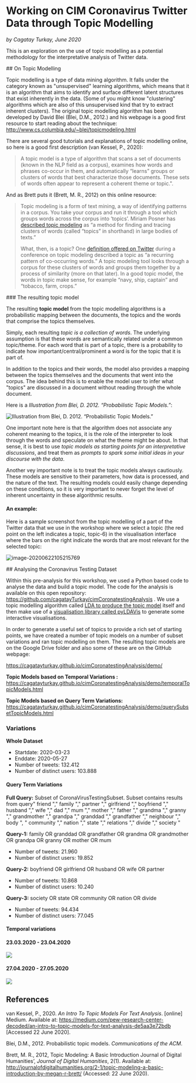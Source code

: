 # Working on CIM Coronavirus Twitter Data through Topic Modelling

*by Cagatay Turkay, June 2020*

This is an exploration on the use of topic modelling as a potential methodology for the interpretative analysis of Twitter data. 

## On Topic Modelling

Topic modelling is a type of data mining algorithm. It falls under the category known as "unsupervised" learning algorithms, which means that it is an algorithm that aims to identify and surface different latent structures that exist inherently in the data. (Some of you might know "clustering" algorithms which are also of this unsupervised kind that try to extract inherent clusters). The original topic modelling algorithm has been developed by David Blei (Blei, D.M., 2012.) and his webpage is a good first resource to start reading about the technique: http://www.cs.columbia.edu/~blei/topicmodeling.html

There are several good tutorials and explanations of topic modelling online, so here is a good first description (van Kessel, P., 2020):

> A topic model is a type of algorithm that scans a set of documents (known in the NLP field as a corpus), examines how words and phrases co-occur in them, and automatically “learns” groups or clusters of words that best characterize those documents. These sets of words often appear to represent a coherent theme or topic.".

And as Brett puts it (Brett, M. R., 2012) on this online resource:

> Topic modeling is a form of text mining, a way of identifying patterns in a corpus. You take your corpus and run it through a tool which groups words across the corpus into ‘topics’. Miriam Posner has [described topic modeling](http://miriamposner.com/blog/?p=1335) as “a method for finding and tracing clusters of words (called “topics” in shorthand) in large bodies of texts.”
>
> What, then, is a topic? One [definition offered on Twitter](https://twitter.com/footnotesrising/status/264823621799780353) during a conference on topic modeling described a topic as “a recurring pattern of co-occurring words.” A topic modeling tool looks through a corpus for these clusters of words and groups them together by a process of similarity (more on that later). In a good topic model, the words in topic make sense, for example “navy, ship, captain” and “tobacco, farm, crops.”

### The resulting topic model

The resulting **topic model** from the topic modelling algorithms is a probabilistic mapping between the documents, the topics and the words that comprise the topics themselves.

Simply, each resulting *topic is a collection of words*. The underlying assumption is that these words are semantically related under a common topic/theme. For each word that is part of a topic, there is a probability to indicate how important/central/prominent a word is for the topic that it is part of. 

In addition to the topics and their words, the model also provides a mapping between the topics themselves and the documents that went into the corpus. The idea behind this is to enable the model user to infer what "topics" are discussed in a document without reading through the whole document.

Here is a *Illustration from Blei, D. 2012. “Probabilistic Topic Models.”*:

![*Illustration from Blei, D. 2012. “Probabilistic Topic Models.”*](/Users/cagatayturkay/Documents/gitRepositories/cimCoronatestingAnalysis/demo/images/image_topicModel_Blei.png)

One important note here is that the algorithm does not associate any coherent meaning to the topics, it is the role of the interpreter to look through the words and speculate on what the theme might be about. In that sense, it is best to use *topic models as starting points for an interpretative discussions*, and treat them as *prompts to spark some initial ideas in your discourse with the data*.

Another vey important note is to treat the topic models always cautiously. These models are sensitive to their parameters, how data is processed, and the nature of the text. The resulting models could easily change depending on these conditions, so it is very important to never forget the level of inherent uncertainty in these algorithmic results.

#### An example:

Here is a sample screenshot from the topic modelling of a part of the Twitter data that we use in the workshop where we select a topic (the red point on the left indicates a topic, topic-6) in the visualisation interface where the bars on the right indicate the words that are most relevant for the selected topic:

![image-20200622105215769](/Users/cagatayturkay/Documents/gitRepositories/cimCoronatestingAnalysis/demo/images/image_topic_tweet.png)

## Analysing the Coronavirus Testing Dataset

Within this pre-analysis for this workshop, we used a Python based code to analyse the data and build a topic model. The code for the analysis is available on this open repository: https://github.com/cagatayTurkay/cimCoronatestingAnalysis . We use a topic modelling algorithm called [LDA to produce the topic model](https://radimrehurek.com/gensim/models/ldamodel.html) itself and then make use of a [visualisation library called pyLDAVis](https://github.com/bmabey/pyLDAvis) to generate some interactive visualisations.

In order to generate a useful set of topics to provide a rich set of starting points, we have created a number of topic models on a number of subset variations and ran topic modelling on them. The resulting topic models are on the Google Drive folder and also some of these are on the GitHub webpage:

https://cagatayturkay.github.io/cimCoronatestingAnalysis/demo/

**Topic Models based on Temporal Variations :** https://cagatayturkay.github.io/cimCoronatestingAnalysis/demo/temporalTopicModels.html

**Topic Models based on Query Term Variations:** https://cagatayturkay.github.io/cimCoronatestingAnalysis/demo/querySubsetTopicModels.html

### Variations

**Whole Dataset**

- Startdate:	2020-03-23
- Enddate:	2020-05-27
- Number of tweets:	132.412
- Number of distinct users:	103.888

#### Query Term Variations

**Full Query:** Subset of CoronaVirusTestingSubset. Subset contains results from query" friend "," family "," partner "," girlfriend "," boyfriend "," husband "," wife "," dad "," mum "," mother "," father "," grandma "," granny "," grandmother "," grandpa "," granddad "," grandfather "," neighbour "," body ", " community "," nation "," state "," relations "," divide "," society "

**Query-1:** family OR granddad OR grandfather OR grandma OR grandmother OR grandpa OR granny OR mother OR mum

- Number of tweets:	21.960
- Number of distinct users:	19.852

**Query-2:** boyfriend OR girlfriend OR husband OR wife OR partner

- Number of tweets:	10.868
- Number of distinct users:	10.240

**Query-3:** society OR state OR community OR nation OR divide

- Number of tweets:	94.434
- Number of distinct users:	77.045

#### Temporal variations

#### 23.03.2020 - 23.04.2020

![](https://i.imgur.com/hsK5R3W.png)

#### 27.04.2020 - 27.05.2020

![](https://i.imgur.com/OQn5w45.png)



## References

van Kessel, P., 2020. *An Intro To Topic Models For Text Analysis*. [online] Medium. Available at: <https://medium.com/pew-research-center-decoded/an-intro-to-topic-models-for-text-analysis-de5aa3e72bdb> [Accessed 22 June 2020].

Blei, D.M., 2012. Probabilistic topic models. *Communications of the ACM*.

Brett, M. R., 2012, Topic Modeling: A Basic Introduction Journal of Digital Humanities’, *Journal of Digital Humanities*, 2(1). Available at: http://journalofdigitalhumanities.org/2-1/topic-modeling-a-basic-introduction-by-megan-r-brett/ (Accessed: 22 June 2020).